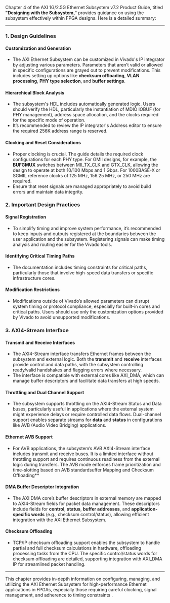 Chapter 4 of the AXI 1G/2.5G Ethernet Subsystem v7.2 Product Guide, titled **"Designing with the Subsystem,"** provides guidance on using the subsystem effectively within FPGA designs. Here is a detailed summary:

---

### **1. Design Guidelines**

#### **Customization and Generation**
- The AXI Ethernet Subsystem can be customized in Vivado's IP integrator by adjusting various parameters. Parameters that aren’t valid or allowed in specific configurations are grayed out to prevent modifications. This includes setting up options like **checksum offloading**, **VLAN processing**, **PHY type selection**, and **buffer settings**.

#### **Hierarchical Block Analysis**
- The subsystem's HDL includes automatically generated logic. Users should verify the HDL, particularly the instantiation of MDIO IOBUF (for PHY management), address space allocation, and the clocks required for the specific mode of operation.
- It’s recommended to review the IP integrator's Address editor to ensure the required 256K address range is reserved.

#### **Clocking and Reset Considerations**
- Proper clocking is crucial. The guide details the required clock configurations for each PHY type. For GMII designs, for example, the **BUFGMUX** switches between MII_TX_CLK and GTX_CLK, allowing the design to operate at both 10/100 Mbps and 1 Gbps. For 1000BASE-X or SGMII, reference clocks of 125 MHz, 156.25 MHz, or 250 MHz are required.
- Ensure that reset signals are managed appropriately to avoid build errors and maintain data integrity.

### **2. Important Design Practices**

#### **Signal Registration**
- To simplify timing and improve system performance, it’s recommended to keep inputs and outputs registered at the boundaries between the user application and the subsystem. Registering signals can make timing analysis and routing easier for the Vivado tools.

#### **Identifying Critical Timing Paths**
- The documentation includes timing constraints for critical paths, particularly those that involve high-speed data transfers or specific infrastructure cores.

#### **Modification Restrictions**
- Modifications outside of Vivado’s allowed parameters can disrupt system timing or protocol compliance, especially for built-in cores and critical paths. Users should use only the customization options provided by Vivado to avoid unsupported modifications.

### **3. AXI4-Stream Interface**

#### **Transmit and Receive Interfaces**
- The AXI4-Stream interface transfers Ethernet frames between the subsystem and external logic. Both the **transmit** and **receive** interfaces provide control and data paths, with the subsystem controlling ready/valid handshakes and flagging errors where necessary.
- The interface is compatible with external cores like AXI_DMA, which can manage buffer descriptors and facilitate data transfers at high speeds.

#### **Throttling and Dual Channel Support**
- The subsystem supports throttling on the AXI4-Stream Status and Data buses, particularly useful in applications where the external system might experience delays or require controlled data flows. Dual-channel support enables separate streams for **data** and **status** in configurations like AVB (Audio Video Bridging) applications.

#### **Ethernet AVB Support**
- For AVB applications, the subsystem’s AVB AXI4-Stream interface includes transmit and receive buses. It is a limited interface without throttling support and requires continuous readiness from the external logic during transfers. The AVB mode enforces frame prioritization and time-slotting based on AVB standardsuffer Mapping and Checksum Offloading**

#### **DMA Buffer Descriptor Integration**
- The AXI DMA core’s buffer descriptors in external memory are mapped to AXI4-Stream fields for packet data management. These descriptors include fields for **control**, **status**, **buffer addresses**, and **application-specific words** (e.g., checksum control/status), allowing efficient integration with the AXI Ethernet Subsystem.
  
#### **Checksum Offloading**
- TCP/IP checksum offloading support enables the subsystem to handle partial and full checksum calculations in hardware, offloading processing tasks from the CPU. The specific control/status words for checksum offloading are detailed, supporting integration with AXI_DMA IP for streamlined packet handling.

---

This chapter provides in-depth information on configuring, managing, and utilizing the AXI Ethernet Subsystem for high-performance Ethernet applications in FPGAs, especially those requiring careful clocking, signal management, and adherence to timing constraints   .
